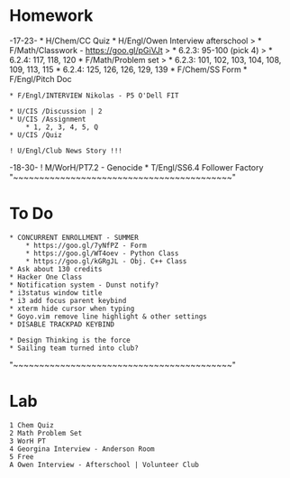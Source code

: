 # Homework
-17-23-
    * H/Chem/CC Quiz
    * H/Engl/Owen Interview afterschool
    > * F/Math/Classwork - https://goo.gl/pGiVJt
        > * 6.2.3: 95-100 (pick 4)
        > * 6.2.4: 117, 118, 120
    * F/Math/Problem set
        > * 6.2.3: 101, 102, 103, 104, 108, 109, 113, 115
        * 6.2.4: 125, 126, 126, 129, 139
    * F/Chem/SS Form
    * F/Engl/Pitch Doc

    * F/Engl/INTERVIEW Nikolas - P5 O'Dell FIT

    * U/CIS /Discussion | 2
    * U/CIS /Assignment
        * 1, 2, 3, 4, 5, Q
    * U/CIS /Quiz

    ! U/Engl/Club News Story !!!
-18-30-
    ! M/WorH/PT7.2 - Genocide
    * T/Engl/SS6.4 Follower Factory
"~~~~~~~~~~~~~~~~~~~~~~~~~~~~~~~~~~~~~~~~~~"
# To Do
    * CONCURRENT ENROLLMENT - SUMMER
        * https://goo.gl/7yNfPZ - Form
        * https://goo.gl/WT4oev - Python Class
        * https://goo.gl/kGRgJL - Obj. C++ Class
    * Ask about 130 credits
    * Hacker One Class
    * Notification system - Dunst notify?
    * i3status window title
    * i3 add focus parent keybind
    * xterm hide cursor when typing
    * Goyo.vim remove line highlight & other settings
    * DISABLE TRACKPAD KEYBIND

    * Design Thinking is the force
    * Sailing team turned into club?
"~~~~~~~~~~~~~~~~~~~~~~~~~~~~~~~~~~~~~~~~~~"
# Lab
    1 Chem Quiz
    2 Math Problem Set
    3 WorH PT
    4 Georgina Interview - Anderson Room
    5 Free
    A Owen Interview - Afterschool | Volunteer Club
